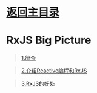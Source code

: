 # [返回主目录](https://github.com/smallprogram/Knowledge-And-Demo)<!-- omit in toc --> 

# RxJS Big Picture

> [1.简介](../docs/RxJS_BigPicture/1.简介.md)

> [2.介绍Reactive编程和RxJS](../docs/RxJS_BigPicture/2.介绍Reactive编程和RxJS.md)

> [3.RxJS的好处](../docs/RxJS_BigPicture/3.RxJS的好处.md)